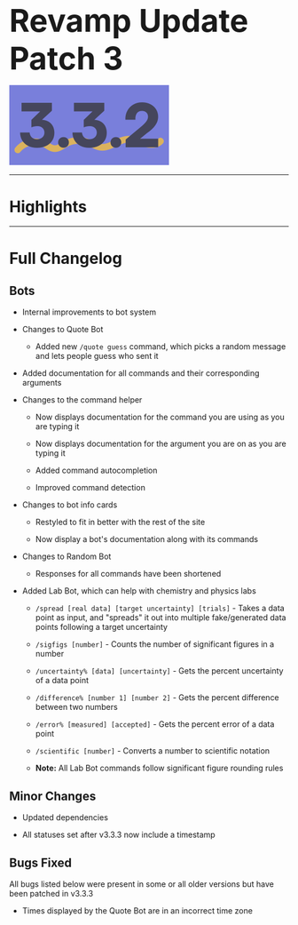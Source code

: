 <h1 style="font-size:4em;margin-bottom:0.25em;">
    Revamp Update Patch 3
</h1>

<img src="/public/v3.3.2.svg" height="10%" alt="v3.3.1">

<!-- <hr>

Released on Sunday, February 11th, 2024 -->

<hr>

<style>
    h1 {
        font-size: 2em;
    }
</style>

# Highlights

<hr>

# Full Changelog

## Bots

- Internal improvements to bot system

- Changes to Quote Bot

  - Added new `/quote guess` command, which picks a random message and lets people guess who sent it

- Added documentation for all commands and their corresponding arguments

- Changes to the command helper

  - Now displays documentation for the command you are using as you are typing it

  - Now displays documentation for the argument you are on as you are typing it

  - Added command autocompletion

  - Improved command detection

- Changes to bot info cards

  - Restyled to fit in better with the rest of the site

  - Now display a bot's documentation along with its commands

- Changes to Random Bot

  - Responses for all commands have been shortened

- Added Lab Bot, which can help with chemistry and physics labs

  - `/spread [real data] [target uncertainty] [trials]` - Takes a data point as input, and "spreads" it out into multiple fake/generated data points following a target uncertainty

  - `/sigfigs [number]` - Counts the number of significant figures in a number

  - `/uncertainty% [data] [uncertainty]` - Gets the percent uncertainty of a data point

  - `/difference% [number 1] [number 2]` - Gets the percent difference between two numbers

  - `/error% [measured] [accepted]` - Gets the percent error of a data point

  - `/scientific [number]` - Converts a number to scientific notation

  - **Note:** All Lab Bot commands follow significant figure rounding rules

## Minor Changes

- Updated dependencies

- All statuses set after v3.3.3 now include a timestamp

## Bugs Fixed

All bugs listed below were present in some or all older versions but have been patched in v3.3.3

- Times displayed by the Quote Bot are in an incorrect time zone

<!-- <hr> -->
<!-- 
Backup Google Chat Revamp Update Patch 2 (v3.3.2), Released 2/11/2024  
<img src="../public/logo.svg" height="10%" alt="Backup Google Chat"> -->
